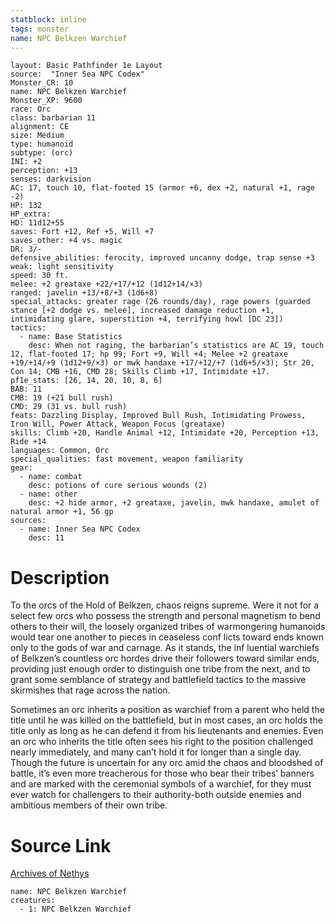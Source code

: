 ```yaml
---
statblock: inline
tags: monster
name: NPC Belkzen Warchief
---
```

```statblock
layout: Basic Pathfinder 1e Layout
source:  "Inner Sea NPC Codex"
Monster_CR: 10
name: NPC Belkzen Warchief
Monster_XP: 9600
race: Orc
class: barbarian 11
alignment: CE
size: Medium
type: humanoid
subtype: (orc)
INI: +2
perception: +13
senses: darkvision
AC: 17, touch 10, flat-footed 15 (armor +6, dex +2, natural +1, rage -2)
HP: 132
HP_extra: 
HD: 11d12+55
saves: Fort +12, Ref +5, Will +7
saves_other: +4 vs. magic
DR: 3/-
defensive_abilities: ferocity, improved uncanny dodge, trap sense +3
weak: light sensitivity
speed: 30 ft.
melee: +2 greataxe +22/+17/+12 (1d12+14/×3)
ranged: javelin +13/+8/+3 (1d6+8)
special_attacks: greater rage (26 rounds/day), rage powers (guarded stance [+2 dodge vs. melee], increased damage reduction +1, intimidating glare, superstition +4, terrifying howl [DC 23])
tactics:
  - name: Base Statistics
    desc: When not raging, the barbarian’s statistics are AC 19, touch 12, flat-footed 17; hp 99; Fort +9, Will +4; Melee +2 greataxe +19/+14/+9 (1d12+9/×3) or mwk handaxe +17/+12/+7 (1d6+5/×3); Str 20, Con 14; CMB +16, CMD 28; Skills Climb +17, Intimidate +17.
pf1e_stats: [26, 14, 20, 10, 8, 6]
BAB: 11
CMB: 19 (+21 bull rush)
CMD: 29 (31 vs. bull rush)
feats: Dazzling Display, Improved Bull Rush, Intimidating Prowess, Iron Will, Power Attack, Weapon Focus (greataxe)
skills: Climb +20, Handle Animal +12, Intimidate +20, Perception +13, Ride +14
languages: Common, Orc
special_qualities: fast movement, weapon familiarity
gear:
  - name: combat
    desc: potions of cure serious wounds (2)
  - name: other
    desc: +2 hide armor, +2 greataxe, javelin, mwk handaxe, amulet of natural armor +1, 56 gp
sources:
  - name: Inner Sea NPC Codex
    desc: 11
```
# Description
To the orcs of the Hold of Belkzen, chaos reigns supreme. Were it not for a select few orcs who possess the strength and personal magnetism to bend others to their will, the loosely organized tribes of warmongering humanoids would tear one another to pieces in ceaseless conf licts toward ends known only to the gods of war and carnage. As it stands, the inf luential warchiefs of Belkzen’s countless orc hordes drive their followers toward similar ends, providing just enough order to distinguish one tribe from the next, and to grant some semblance of strategy and battlefield tactics to the massive skirmishes that rage across the nation.

Sometimes an orc inherits a position as warchief from a parent who held the title until he was killed on the battlefield, but in most cases, an orc holds the title only as long as he can defend it from his lieutenants and enemies. Even an orc who inherits the title often sees his right to the position challenged nearly immediately, and many can’t hold it for longer than a single day. Though the future is uncertain for any orc amid the chaos and bloodshed of battle, it’s even more treacherous for those who bear their tribes’ banners and are marked with the ceremonial symbols of a warchief, for they must ever watch for challengers to their authority-both outside enemies and ambitious members of their own tribe.
# Source Link
[Archives of Nethys](https://aonprd.com/NPCDisplay.aspx?ItemName=Belkzen%20Warchief)
```encounter-table
name: NPC Belkzen Warchief
creatures:
  - 1: NPC Belkzen Warchief
```
